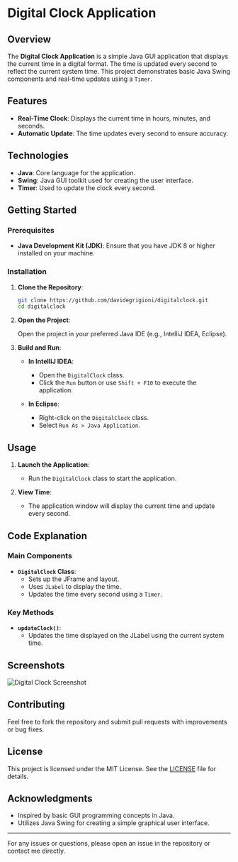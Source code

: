 # Digital Clock Application

## Overview

The **Digital Clock Application** is a simple Java GUI application that displays the current time in a digital format. 
The time is updated every second to reflect the current system time. 
This project demonstrates basic Java Swing components and real-time updates using a `Timer`.

## Features

- **Real-Time Clock**: Displays the current time in hours, minutes, and seconds.
- **Automatic Update**: The time updates every second to ensure accuracy.

## Technologies

- **Java**: Core language for the application.
- **Swing**: Java GUI toolkit used for creating the user interface.
- **Timer**: Used to update the clock every second.

## Getting Started

### Prerequisites

- **Java Development Kit (JDK)**: Ensure that you have JDK 8 or higher installed on your machine.

### Installation

1. **Clone the Repository**:

    ```bash
    git clone https://github.com/davidegrigioni/digitalclock.git
    cd digitalclock
    ```

2. **Open the Project**:

    Open the project in your preferred Java IDE (e.g., IntelliJ IDEA, Eclipse).

3. **Build and Run**:

    - **In IntelliJ IDEA**:
      - Open the `DigitalClock` class.
      - Click the `Run` button or use `Shift + F10` to execute the application.

    - **In Eclipse**:
      - Right-click on the `DigitalClock` class.
      - Select `Run As > Java Application`.

## Usage

1. **Launch the Application**:
   - Run the `DigitalClock` class to start the application.

2. **View Time**:
   - The application window will display the current time and update every second.

## Code Explanation

### Main Components

- **`DigitalClock` Class**:
  - Sets up the JFrame and layout.
  - Uses `JLabel` to display the time.
  - Updates the time every second using a `Timer`.

### Key Methods

- **`updateClock()`**:
  - Updates the time displayed on the JLabel using the current system time.

## Screenshots

![Digital Clock Screenshot](screenshots/digital_clock.png)

## Contributing

Feel free to fork the repository and submit pull requests with improvements or bug fixes.

## License

This project is licensed under the MIT License. See the [LICENSE](LICENSE) file for details.

## Acknowledgments

- Inspired by basic GUI programming concepts in Java.
- Utilizes Java Swing for creating a simple graphical user interface.

---

For any issues or questions, please open an issue in the repository or contact me directly.
